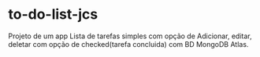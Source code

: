 # to-do-list-jcs
Projeto de um app Lista de tarefas simples com opção de Adicionar, editar, deletar com opção de checked(tarefa concluida) com  BD MongoDB Atlas.
